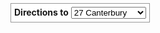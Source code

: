 <!-- 
 geoApp
 Geolocation map of Sewanee -->
<html>
  <head>
    <title> Sewanee map </title>
    <meta name="viewport" content="initial-scale=1.0, user-scalable=yes">
    <meta charset="utf-8">
    <style>
      html, body, #map-canvas {
        height: 100%;
        margin: 0px;
        padding: 0px
      }	  
        #panel {
        position: absolute;
        top: 5px;
        left: 50%;
        margin-left: -180px;
        z-index: 5;
        background-color: #fff;
        padding: 5px;
        border: 1px solid #999;
      }
    </style>
    <script src="https://maps.googleapis.com/maps/api/js?v=3.exp&signed_in=true&libraries=places"></script>
    <script src="buildings.js"> </script>
    <script src="coords.js"> </script>
    <script src="direct.js"> </script>
    <script>
    
var map;
var infowindow;
var marker;

//Store them in an array
var locationArray = [fulford,walsh,mcclurg,allsaints,bookstore,woods,stirlings,sut,gamma];
var locationNameArray = ['Fulford','Walsh-Ellett','McClurg','All Saints Chapel',
'Barnes&Noble','Woods','Stirlings','Thompson Union','Gamma'];

function initialize() {
  
var theCenter = new google.maps.LatLng(35.20438,-85.92016);

var mapOptions = {
    center: theCenter,
    zoom: 17   
    };

  map = new google.maps.Map(document.getElementById('map-canvas'), mapOptions);
   
   var infowindow1 = new google.maps.InfoWindow({
      content: ""
  });
 
  var addListenersOnPolygon = function(polygon) {
  google.maps.event.addListener(polygon, 'click', function (event) {
  alert(polygon.indexID);
  });  
}

 for (var i = 0; i < dormsArray.length; i++) {
    
    var p = new google.maps.Polygon({
    paths: dormsArray[i],
    strokeColor: '#FF0000',
    strokeOpacity: 0.8,
    strokeWeight: 2,
    fillColor: '#FF0000',
    fillOpacity: 0.35,
    indexID: i
    });
    p.setMap(map);
    addListenersOnPolygon(p);
}

 for (var j = 0; j < fratArray.length; j++) {
    
    var q = new google.maps.Polygon({
    paths: fratArray[j],
    strokeColor: '#CCFFEE',
    strokeOpacity: 0.2,
    strokeWeight: 2,
    fillColor: '#CCFF10',
    fillOpacity: 0.35,
    indexID: j
    });
    q.setMap(map);
    addListenersOnPolygon(q);
}
     var infoArray = [fulfordStr,walshStr,mcclurgStr,allsaintsStr,bookStr,woodsStr,stirlingsStr,sutStr,gammaStr]; 
 
    infowindow = new google.maps.InfoWindow({
    content: ""
    });
   
    var request = {
    location: theCenter,
    radius: 500,
    };
  
    navigator.geolocation.getCurrentPosition(function(pos) {
    var lat = pos.coords.latitude;
    var lng = pos.coords.longitude;
    directionsDisplay = new google.maps.DirectionsRenderer();
    var latlng = new google.maps.LatLng(lat, lng);

    geocoder.geocode({'latLng': latlng}, function(results, status) {
      if (status == google.maps.GeocoderStatus.OK) {
        if (results[0]) {
              marker = new google.maps.Marker({
              position: latlng,
              map: map
          });
          currentLocation = results[0].formatted_address;
          infowindow.setContent(results[0].formatted_address);
          infowindow.open(map, marker);
        } else {
          alert('No results found');
        }
      } else {
        alert('Geocoder failed due to: ' + status);
      }
    });
    directionsDisplay.setMap(map);
  });
  
  var service = new google.maps.places.PlacesService(map);
  service.nearbySearch(request, callback);
      //Construct markers
      for (var i=0; i<locationArray.length; i++) {
      var storeV=infoArray[i];
      marker = new google.maps.Marker({
      position: locationArray[i],
      map: map,
      title: locationNameArray[i]
    });
     
    linkInfoWindow(marker, map, infowindow, storeV);
 }
}   //Connect the description with the appropriate marker
    function linkInfoWindow(marker, map, infowindow, description) {
    google.maps.event.addListener(marker, 'click', function() {
    infowindow.setContent(description);
    infowindow.open(map, marker);
  });
 }

 function callback(results, status) {
  if (status == google.maps.places.PlacesServiceStatus.OK) {
    for (var i = 0; i < results.length; i++) {
      createMarker(results[i]);
    }
  }
}
 
google.maps.event.addDomListener(window, 'load', initialize);
//window.onload = geolocateUser;
  </script> 
  </head>
  <body>
<div id="panel">
    <b>Directions to</b>
      <select id="end" onchange="calcRoute();">
      <option value="27 Canterbury Way, Sewanee, TN, 37375">    27 Canterbury</option>
      <option value="92 Dubose Ln, Sewanee, TN 37375"> 	 	Gailor Hall</option>
      <option value="1260 University Avenue, Sewanee, TN 37375">Hospital</option>
      <option value="740 University Avenue, Sewanee, TN 37375"> Walsh-Ellett Hall</option>
    </select>
    </div>
  <div id="out"></div>
  <div id="map-canvas"></div>
  </body>
  </html>
